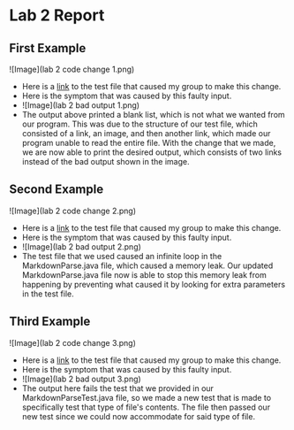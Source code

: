 # Lab 2 Report
## First Example
![Image](lab 2 code change 1.png)
- Here is a [link](https://github.com/maarongross/markdown-parse/blob/main/test-file-new.md) to the test file that caused my group to make this change.
- Here is the symptom that was caused by this faulty input.
- ![Image](lab 2 bad output 1.png)
- The output above printed a blank list, which is not what we wanted from our program. This was due to the structure of our test file, which consisted of a link, an image, and then another link, which made our program unable to read the entire file. With the change that we made, we are now able to print the desired output, which consists of two links instead of the bad output shown in the image.
## Second Example
![Image](lab 2 code change 2.png)
- Here is a [link](https://github.com/ezhou413/markdown-parse/blob/main/broken-test-file.md) to the test file that caused my group to make this change.
- Here is the symptom that was caused by this faulty input.
- ![Image](lab 2 bad output 2.png)
- The test file that we used caused an infinite loop in the MarkdownParse.java file, which caused a memory leak. Our updated MarkdownParse.java file now is able to stop this memory leak from happening by preventing what caused it by looking for extra parameters in the test file.
## Third Example
![Image](lab 2 code change 3.png)
- Here is a [link](https://github.com/wross3150/markdown-parse/blob/main/test-file2.md) to the test file that caused my group to make this change.
- Here is the symptom that was caused by this faulty input.
- ![Image](lab 2 bad output 3.png)
- The output here fails the test that we provided in our MarkdownParseTest.java file, so we made a new test that is made to specifically test that type of file's contents. The file then passed our new test since we could now accommodate for said type of file.